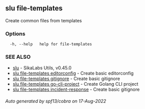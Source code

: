## slu file-templates

Create common files from templates

### Options

```
  -h, --help   help for file-templates
```

### SEE ALSO

* [slu](slu.md)	 - SikaLabs Utils, v0.45.0
* [slu file-templates editorconfig](slu_file-templates_editorconfig.md)	 - Create basic editorconfig
* [slu file-templates gitignore](slu_file-templates_gitignore.md)	 - Create basic gitignore
* [slu file-templates go-cli-project](slu_file-templates_go-cli-project.md)	 - Create Golang CLI project
* [slu file-templates incident-response](slu_file-templates_incident-response.md)	 - Create basic gitignore

###### Auto generated by spf13/cobra on 17-Aug-2022
